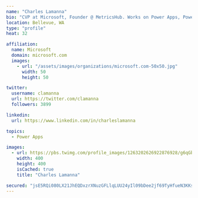 ```yaml
---
name: "Charles Lamanna"
bio: "CVP at Microsoft, Founder @ MetricsHub. Works on Power Apps, Power Automate, Power Virtual Agent, Common Data Service and Dynamics 365."
location: Bellevue, WA
type: "profile"
heat: 32

affiliation:
  name: Microsoft
  domain: microsoft.com
  images:
    - url: "/assets/images/organizations/microsoft.com-50x50.jpg"
      width: 50
      height: 50

twitter:
  username: clamanna
  url: https://twitter.com/clamanna
  followers: 3899

linkedin:
  url: https://www.linkedin.com/in/charleslamanna

topics:
  - Power Apps

images:
  - url: https://pbs.twimg.com/profile_images/1263202626922876928/g6qGbHZ-_400x400.jpg
    width: 400
    height: 400
    isCached: true
    title: "Charles Lamanna"

secured: "jsE5RQi080LX21JhEQDxzrXNuzGFLlqLUU24yIl09bDee2jf69TyHfueN3KKsOsSATDPCSGhSxUiyVOAH2Ls+BcawoGNCzBYNsvTSssV3UI7xPm+8wWRJgSK1fBI8Ie6HyRqrUGzskoTYihbD5n0ax4jRKmBJPF2QYhTvvMRxYzwVMJwZUAj/EIQB3WQS7dft8RqWQwqLlbTspfR0wr9wHVfRL1Wf3Pgfz33xXkZBZWBTSJxk5ffH34ZdgxJS+73UQ2xL2OoNZZCsw4y6tJj+3p71KVfjrx9Bdmtui9/+JsNIX2y7q5/HanFesMljPMQCUKZiPr6lnA0HBGfAx7FBJ9RFiEJjb9F9+NhM2NbgESGXlaGEhKhjM2K3XUK6wP+eB/kMb89HaHk6IrLsy1JjxcwewItieCRxPVFLbbua1I=;ODRsaF7lFoUvRs/2NdqwaA=="
---
```


